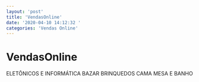```yaml
---
layout: 'post'
title: 'VendasOnline'
date: '2020-04-10 14:12:32 '
categories: 'Vendas Online'
---
```


# VendasOnline

ELETÔNICOS E INFORMÁTICA BAZAR BRINQUEDOS CAMA MESA E BANHO

